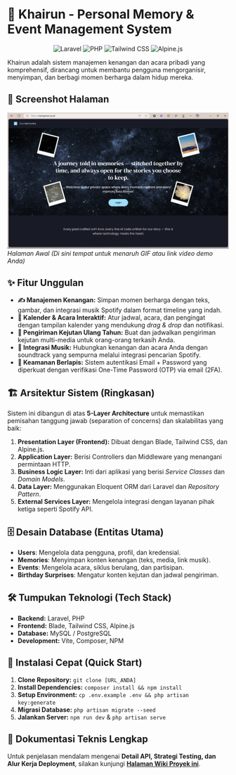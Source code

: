 # 🌟 Khairun - Personal Memory & Event Management System

<p align="center">
  <img src="https://img.shields.io/badge/Laravel-12.0-FF2D20?style=for-the-badge&logo=laravel" alt="Laravel">
  <img src="https://img.shields.io/badge/PHP-8.2+-777BB4?style=for-the-badge&logo=php" alt="PHP">
  <img src="https://img.shields.io/badge/Tailwind_CSS-3.0-38B2AC?style=for-the-badge&logo=tailwind-css" alt="Tailwind CSS">
  <img src="https://img.shields.io/badge/Alpine.js-3.0-8BC34A?style=for-the-badge&logo=alpine.js" alt="Alpine.js">
</p>

Khairun adalah sistem manajemen kenangan dan acara pribadi yang komprehensif, dirancang untuk membantu pengguna mengorganisir, menyimpan, dan berbagi momen berharga dalam hidup mereka.

## 📸 Screenshot Halaman
![Halaman depan](Docs/Halaman_Depan.jpg)
*Halaman Awal*
*(Di sini tempat untuk menaruh GIF atau link video demo Anda)*

## ✨ Fitur Unggulan
- **✍️ Manajemen Kenangan:** Simpan momen berharga dengan teks, gambar, dan integrasi musik Spotify dalam format timeline yang indah.
- **📅 Kalender & Acara Interaktif:** Atur jadwal, acara, dan pengingat dengan tampilan kalender yang mendukung *drag & drop* dan notifikasi.
- **🎂 Pengiriman Kejutan Ulang Tahun:** Buat dan jadwalkan pengiriman kejutan multi-media untuk orang-orang terkasih Anda.
- **🎵 Integrasi Musik:** Hubungkan kenangan dan acara Anda dengan soundtrack yang sempurna melalui integrasi pencarian Spotify.
- **🔐 Keamanan Berlapis:** Sistem autentikasi Email + Password yang diperkuat dengan verifikasi One-Time Password (OTP) via email (2FA).

## 🏗️ Arsitektur Sistem (Ringkasan)
Sistem ini dibangun di atas **5-Layer Architecture** untuk memastikan pemisahan tanggung jawab (separation of concerns) dan skalabilitas yang baik:
1.  **Presentation Layer (Frontend):** Dibuat dengan Blade, Tailwind CSS, dan Alpine.js.
2.  **Application Layer:** Berisi Controllers dan Middleware yang menangani permintaan HTTP.
3.  **Business Logic Layer:** Inti dari aplikasi yang berisi *Service Classes* dan *Domain Models*.
4.  **Data Layer:** Menggunakan Eloquent ORM dari Laravel dan *Repository Pattern*.
5.  **External Services Layer:** Mengelola integrasi dengan layanan pihak ketiga seperti Spotify API.

## 🗄️ Desain Database (Entitas Utama)
- **Users**: Mengelola data pengguna, profil, dan kredensial.
- **Memories**: Menyimpan konten kenangan (teks, media, link musik).
- **Events**: Mengelola acara, siklus berulang, dan partisipan.
- **Birthday Surprises**: Mengatur konten kejutan dan jadwal pengiriman.

## 🛠️ Tumpukan Teknologi (Tech Stack)
* **Backend:** Laravel, PHP
* **Frontend:** Blade, Tailwind CSS, Alpine.js
* **Database:** MySQL / PostgreSQL
* **Development:** Vite, Composer, NPM

## 🚀 Instalasi Cepat (Quick Start)
1.  **Clone Repository:** `git clone [URL_ANDA]`
2.  **Install Dependencies:** `composer install && npm install`
3.  **Setup Environment:** `cp .env.example .env && php artisan key:generate`
4.  **Migrasi Database:** `php artisan migrate --seed`
5.  **Jalankan Server:** `npm run dev` & `php artisan serve`

## 📖 Dokumentasi Teknis Lengkap
Untuk penjelasan mendalam mengenai **Detail API, Strategi Testing, dan Alur Kerja Deployment**, silakan kunjungi **[Halaman Wiki Proyek ini]([LINK_KE_WIKI_ANDA])**.
